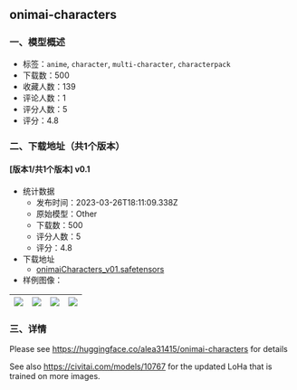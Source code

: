 ## onimai-characters
### 一、模型概述

- 标签：`anime`, `character`, `multi-character`, `characterpack`
- 下载数：500
- 收藏人数：139
- 评论人数：1
- 评分人数：5
- 评分：4.8

### 二、下载地址（共1个版本）

#### [版本1/共1个版本] v0.1

- 统计数据
  - 发布时间：2023-03-26T18:11:09.338Z
  - 原始模型：Other
  - 下载数：500
  - 评分人数：5
  - 评分：4.8
- 下载地址
  - [onimaiCharacters_v01.safetensors](https://civitai.com/api/download/models/9250)
- 样例图像：

| <img src="https://image.civitai.com/xG1nkqKTMzGDvpLrqFT7WA/90983117-fab2-41e9-3e47-175ea2c4a600/width=450/88610.jpeg" /> | <img src="https://image.civitai.com/xG1nkqKTMzGDvpLrqFT7WA/5554ebd7-87b4-4454-2377-b736ed8a1c00/width=450/88621.jpeg" /> | <img src="https://image.civitai.com/xG1nkqKTMzGDvpLrqFT7WA/e388edd2-85a6-40f0-a2dd-59445e16eb00/width=450/88620.jpeg" /> | <img src="https://image.civitai.com/xG1nkqKTMzGDvpLrqFT7WA/dc4ac0bc-03d5-48aa-4003-d53d6c19bd00/width=450/88619.jpeg" /> |
| ---- | ---- | ---- | ---- |


### 三、详情
<p>Please see <a target="_blank" rel="ugc" href="https://huggingface.co/alea31415/onimai-characters">https://huggingface.co/alea31415/onimai-characters</a> for details</p><p>See also <a target="_blank" rel="ugc" href="https://civitai.com/models/10767">https://civitai.com/models/10767</a> for the updated LoHa that is trained on more images.</p>